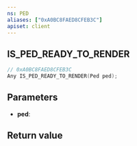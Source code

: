 ```yaml
---
ns: PED
aliases: ["0xA0BC8FAED8CFEB3C"]
apiset: client
---
```

## IS_PED_READY_TO_RENDER

```c
// 0xA0BC8FAED8CFEB3C
Any IS_PED_READY_TO_RENDER(Ped ped);
```


## Parameters
* **ped**:

## Return value